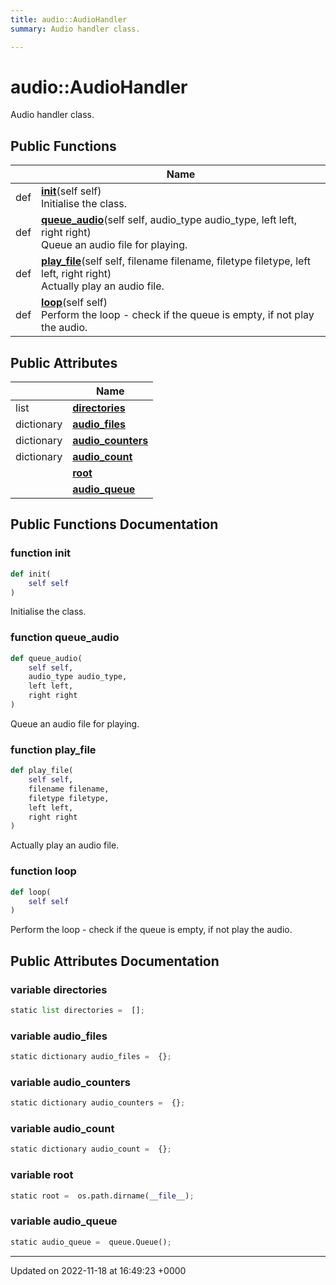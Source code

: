 ```yaml
---
title: audio::AudioHandler
summary: Audio handler class. 

---
```


# audio::AudioHandler



Audio handler class. 

## Public Functions

|                | Name           |
| -------------- | -------------- |
| def | **[init](/SignallingSystem-doc/audiosystem/Classes/classaudio_1_1AudioHandler/#function-init)**(self self)<br>Initialise the class.  |
| def | **[queue_audio](/SignallingSystem-doc/audiosystem/Classes/classaudio_1_1AudioHandler/#function-queue-audio)**(self self, audio_type audio_type, left left, right right)<br>Queue an audio file for playing.  |
| def | **[play_file](/SignallingSystem-doc/audiosystem/Classes/classaudio_1_1AudioHandler/#function-play-file)**(self self, filename filename, filetype filetype, left left, right right)<br>Actually play an audio file.  |
| def | **[loop](/SignallingSystem-doc/audiosystem/Classes/classaudio_1_1AudioHandler/#function-loop)**(self self)<br>Perform the loop - check if the queue is empty, if not play the audio.  |

## Public Attributes

|                | Name           |
| -------------- | -------------- |
| list | **[directories](/SignallingSystem-doc/audiosystem/Classes/classaudio_1_1AudioHandler/#variable-directories)**  |
| dictionary | **[audio_files](/SignallingSystem-doc/audiosystem/Classes/classaudio_1_1AudioHandler/#variable-audio-files)**  |
| dictionary | **[audio_counters](/SignallingSystem-doc/audiosystem/Classes/classaudio_1_1AudioHandler/#variable-audio-counters)**  |
| dictionary | **[audio_count](/SignallingSystem-doc/audiosystem/Classes/classaudio_1_1AudioHandler/#variable-audio-count)**  |
| | **[root](/SignallingSystem-doc/audiosystem/Classes/classaudio_1_1AudioHandler/#variable-root)**  |
| | **[audio_queue](/SignallingSystem-doc/audiosystem/Classes/classaudio_1_1AudioHandler/#variable-audio-queue)**  |

## Public Functions Documentation

### function init

```python
def init(
    self self
)
```

Initialise the class. 

### function queue_audio

```python
def queue_audio(
    self self,
    audio_type audio_type,
    left left,
    right right
)
```

Queue an audio file for playing. 

### function play_file

```python
def play_file(
    self self,
    filename filename,
    filetype filetype,
    left left,
    right right
)
```

Actually play an audio file. 

### function loop

```python
def loop(
    self self
)
```

Perform the loop - check if the queue is empty, if not play the audio. 

## Public Attributes Documentation

### variable directories

```python
static list directories =  [];
```


### variable audio_files

```python
static dictionary audio_files =  {};
```


### variable audio_counters

```python
static dictionary audio_counters =  {};
```


### variable audio_count

```python
static dictionary audio_count =  {};
```


### variable root

```python
static root =  os.path.dirname(__file__);
```


### variable audio_queue

```python
static audio_queue =  queue.Queue();
```


-------------------------------

Updated on 2022-11-18 at 16:49:23 +0000